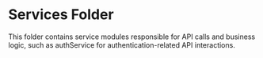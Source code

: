 # Services Folder

This folder contains service modules responsible for API calls and business logic, such as authService for authentication-related API interactions.